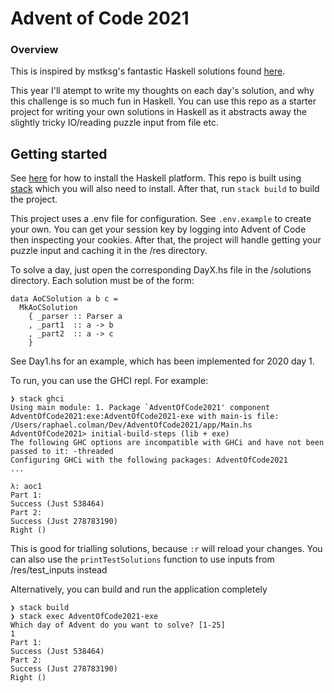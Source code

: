 # Advent of Code 2021

### Overview
This is inspired by mstksg's fantastic Haskell solutions found [here](https://github.com/mstksg/advent-of-code-2020).

This year I'll atempt to write my thoughts on each day's solution, and why this challenge is so much fun in Haskell. You can use this repo as a starter project for writing your own solutions in Haskell as it abstracts away the slightly tricky IO/reading puzzle input from file etc.

## Getting started
See [here](https://www.haskell.org/platform/) for how to install the Haskell platform.
This repo is built using [stack](https://docs.haskellstack.org/en/stable/README/) which you will also need to install. After that, run `stack build` to build the project.

This project uses a .env file for configuration. See `.env.example` to create your own. You can get your session key by logging into Advent of Code then inspecting your cookies. After that, the project will handle getting your puzzle input and caching it in the /res directory.

To solve a day, just open the corresponding DayX.hs file in the /solutions directory. Each solution must be of the form:
```
data AoCSolution a b c =
  MkAoCSolution
    { _parser :: Parser a
    , _part1  :: a -> b
    , _part2  :: a -> c
    }
```
See Day1.hs for an example, which has been implemented for 2020 day 1.

To run, you can use the GHCI repl. For example:
```
❯ stack ghci
Using main module: 1. Package `AdventOfCode2021' component AdventOfCode2021:exe:AdventOfCode2021-exe with main-is file: /Users/raphael.colman/Dev/AdventOfCode2021/app/Main.hs
AdventOfCode2021> initial-build-steps (lib + exe)
The following GHC options are incompatible with GHCi and have not been passed to it: -threaded
Configuring GHCi with the following packages: AdventOfCode2021
...

λ: aoc1
Part 1:
Success (Just 538464)
Part 2:
Success (Just 278783190)
Right ()

```

This is good for trialling solutions, because `:r` will reload your changes. You can also use the `printTestSolutions` function to use inputs from /res/test_inputs instead

Alternatively, you can build and run the application completely
```
❯ stack build
❯ stack exec AdventOfCode2021-exe
Which day of Advent do you want to solve? [1-25]
1
Part 1:
Success (Just 538464)
Part 2:
Success (Just 278783190)
Right ()
```